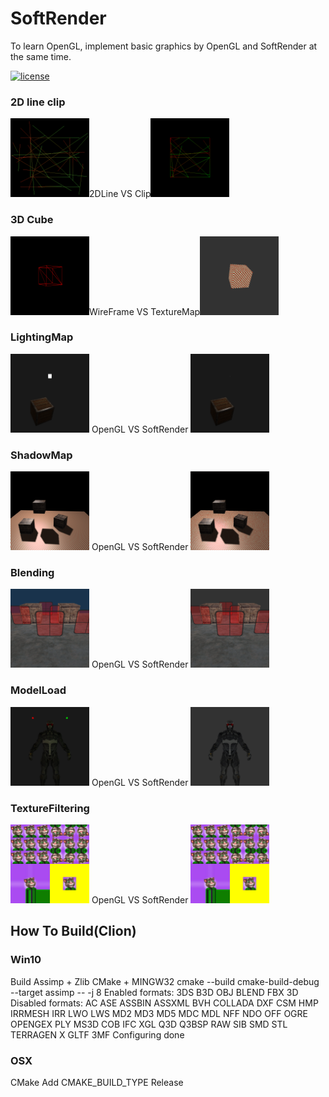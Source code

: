 # SoftRender
To learn OpenGL, implement basic graphics by OpenGL and SoftRender at the same time.

[![license](http://img.shields.io/badge/license-MIT-blue.svg)](https://github.com/Tencent/xLua/blob/master/LICENSE.TXT)

### 2D line clip
<img src="screenshot/Rast2DLine.png" width="25%">2DLine VS Clip<img src="screenshot/Rast2DLine_Clip.png" width="25%">

### 3D Cube
<img src="screenshot/Cube_WF.png" width="25%">WireFrame VS TextureMap<img src="screenshot/Cube.png" width="25%">

### LightingMap
<img src="screenshot/LightingMap_GL.png" width="25%"> OpenGL VS SoftRender <img src="screenshot/LightingMap.png" width="25%">

### ShadowMap
<img src="screenshot/ShadowMap_GL.png" width="25%"> OpenGL VS SoftRender <img src="screenshot/ShadowMap.png" width="25%">

### Blending
<img src="screenshot/Blend_GL.png" width="25%"> OpenGL VS SoftRender <img src="screenshot/Blend.png" width="25%">

### ModelLoad
<img src="screenshot/ModelLoad_GL.png" width="25%"> OpenGL VS SoftRender <img src="screenshot/ModelLoad.png" width="25%">

### TextureFiltering
<img src="screenshot/TextureFilter_GL.png" width="25%"> OpenGL VS SoftRender <img src="screenshot/TextureFilter.png" width="25%">


## How To Build(Clion)

### Win10
Build Assimp + Zlib
CMake + MINGW32
cmake --build cmake-build-debug --target assimp -- -j 8
Enabled formats: 3DS B3D OBJ BLEND FBX 3D
Disabled formats: AC ASE ASSBIN ASSXML BVH COLLADA DXF CSM HMP IRRMESH IRR LWO LWS MD2 MD3 MD5 MDC MDL NFF NDO OFF OGRE OPENGEX PLY MS3D COB IFC XGL Q3D Q3BSP RAW SIB SMD STL TERRAGEN X GLTF 3MF
Configuring done

### OSX
CMake
Add CMAKE_BUILD_TYPE  Release

